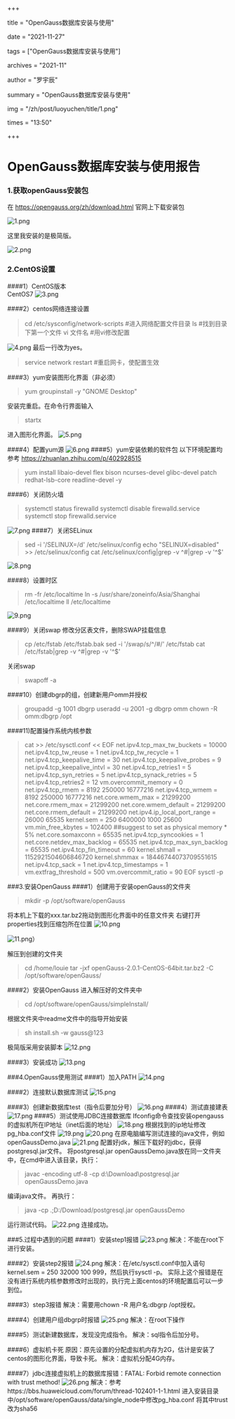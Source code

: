 +++

title = "OpenGauss数据库安装与使用" 

date = "2021-11-27" 

tags = ["OpenGauss数据库安装与使用"] 

archives = "2021-11" 

author = "罗宇辰" 

summary = "OpenGauss数据库安装与使用"

img = "/zh/post/luoyuchen/title/1.png" 

times = "13:50"

+++

# OpenGauss数据库安装与使用报告

### 1.获取openGauss安装包

在 https://opengauss.org/zh/download.html 官网上下载安装包

![1.png](../figures/1.png "1")

这里我安装的是极简版。

![2.png](../figures/2.png "2")

### 2.CentOS设置

####1）CentOS版本  
CentOS7
![3.png](../figures/3.png "3")

####2）centos网络连接设置
>cd /etc/sysconfig/network-scripts    #进入网络配置文件目录
ls                                   #找到目录下第一个文件
vi 文件名                            #用vi修改配置

![4.png](../figures/4.png "4")
最后一行改为yes。
>service network restart             #重启网卡，使配置生效

####3）yum安装图形化界面（非必须）
>yum groupinstall -y "GNOME Desktop"

安装完重启。在命令行界面输入
>startx

进入图形化界面。
![5.png](../figures/5.png "5")

####4）配置yum源
![6.png](../figures/6.png "6")
####5）yum安装依赖的软件包
以下环境配置均参考 https://zhuanlan.zhihu.com/p/402928515
>yum install libaio-devel flex bison ncurses-devel glibc-devel patch redhat-lsb-core readline-devel -y

####6）关闭防火墙

>systemctl status firewalld
systemctl disable firewalld.service
systemctl stop firewalld.service 

![7.png](../figures/7.png "7")
####7）关闭SELinux

>sed -i '/SELINUX=/d' /etc/selinux/config
echo "SELINUX=disabled" >> /etc/selinux/config
cat /etc/selinux/config|grep -v ^#|grep -v '^$'

![8.png](../figures/8.png "8")

####8）设置时区

>rm -fr /etc/localtime
ln -s /usr/share/zoneinfo/Asia/Shanghai /etc/localtime
ll /etc/localtime

![9.png](../figures/9.png "9")

####9）关闭swap
修改分区表文件，删除SWAP挂载信息
>cp /etc/fstab  /etc/fstab.bak
sed -i '/swap/s/^/#/' /etc/fstab
cat /etc/fstab|grep -v ^#|grep -v '^$'

关闭swap
>swapoff -a

####10）创建dbgrp的组，创建新用户omm并授权

>groupadd -g 1001 dbgrp
useradd -u 2001 -g dbgrp omm
chown -R omm:dbgrp /opt

####11)配置操作系统内核参数

>cat >> /etc/sysctl.conf << EOF
net.ipv4.tcp_max_tw_buckets = 10000
net.ipv4.tcp_tw_reuse = 1
net.ipv4.tcp_tw_recycle = 1
net.ipv4.tcp_keepalive_time = 30
net.ipv4.tcp_keepalive_probes = 9
net.ipv4.tcp_keepalive_intvl = 30
net.ipv4.tcp_retries1 = 5
net.ipv4.tcp_syn_retries = 5
net.ipv4.tcp_synack_retries = 5
net.ipv4.tcp_retries2 = 12
vm.overcommit_memory = 0
net.ipv4.tcp_rmem = 8192 250000 16777216
net.ipv4.tcp_wmem = 8192 250000 16777216
net.core.wmem_max = 21299200
net.core.rmem_max = 21299200
net.core.wmem_default = 21299200
net.core.rmem_default = 21299200
net.ipv4.ip_local_port_range = 26000 65535
kernel.sem = 250 6400000 1000 25600
vm.min_free_kbytes = 102400  ##suggest to set as physical memory * 5%
net.core.somaxconn = 65535
net.ipv4.tcp_syncookies = 1
net.core.netdev_max_backlog = 65535
net.ipv4.tcp_max_syn_backlog = 65535
net.ipv4.tcp_fin_timeout = 60
kernel.shmall = 1152921504606846720
kernel.shmmax = 18446744073709551615
net.ipv4.tcp_sack = 1
net.ipv4.tcp_timestamps = 1
vm.extfrag_threshold = 500
vm.overcommit_ratio = 90
EOF
sysctl -p

###3.安装OpenGauss
####1）创建用于安装openGauss的文件夹
>mkdir -p /opt/software/openGauss

将本机上下载的xxx.tar.bz2拖动到图形化界面中的任意文件夹
右键打开properties找到压缩包所在位置
![10.png](../figures/10.png "10")

![11.png](../figures/11.png "11")）

解压到创建的文件夹
>cd /home/louie
tar -jxf openGauss-2.0.1-CentOS-64bit.tar.bz2 -C   /opt/software/openGauss/

####2）安装OpenGauss
进入解压好的文件夹中
>cd /opt/software/openGauss/simpleInstall/

根据文件夹中readme文件中的指导开始安装
>sh install.sh -w gauss@123 

极简版采用安装脚本
![12.png](../figures/12.png "12")

####3）安装成功
![13.png](../figures/13.png "13")

###4.OpenGauss使用测试
####1）加入PATH
![14.png](../figures/14.png "14")

####2）连接默认数据库测试
![15.png](../figures/15.png "15")

####3）创建新数据库test（指令后要加分号）
![16.png](../figures/16.png "16")
####4）测试直接建表
![17.png](../figures/17.png "17")
####5）测试使用JDBC连接数据库
Ifconfig命令查找安装opengauss的虚拟机所在IP地址（inet后面的地址）
![18.png](../figures/18.png "18")
根据找到的ip地址修改pg_hba.conf文件
![19.png](../figures/19.png "19")
![20.png](../figures/20.png "20")
在原电脑编写测试连接的java文件，例如openGaussDemo.java
![21.png](../figures/21.png "21")
配置好jdk，解压下载好的jdbc，获得postgresql.jar文件。
将postgresql.jar openGaussDemo.java放在同一文件夹中，在cmd中进入该目录，执行：
>javac -encoding utf-8 -cp d:\Download\postgresql.jar openGaussDemo.java

编译java文件。
再执行：
>java -cp .;D:/Download/postgresql.jar openGaussDemo

运行测试代码。
![22.png](../figures/22.png "22")
连接成功。

###5.过程中遇到的问题
####1）安装step1报错
![23.png](../figures/23.png "23")
解决：不能在root下进行安装。

####2）安装step2报错
![24.png](../figures/24.png "24")
解决：在/etc/sysctl.conf中加入语句kernel.sem = 250 32000 100 999，然后执行sysctl -p。
实际上这个报错是在没有进行系统内核参数修改时出现的，执行完上面centos的环境配置后可以一步到位。

####3）step3报错 
解决：需要用chown -R 用户名:dbgrp /opt授权。

####4）创建用户组dbgrp时报错
![25.png](../figures/25.png "25")
解决：在root下操作

####5）测试新建数据库，发现没完成指令。
解决：sql指令后加分号。

####6）虚拟机卡死
原因：原先设置的分配虚拟机内存为2G，估计是安装了centos的图形化界面，导致卡死。
解决：虚拟机分配4G内存。

####7）jdbc连接虚拟机上的数据库报错：FATAL: Forbid remote connection with trust method!
![26.png](../figures/26.png "26")
解决：参考https://bbs.huaweicloud.com/forum/thread-102401-1-1.html
进入安装目录中/opt/software/openGauss/data/single_node中修改pg_hba.conf 将其中trust改为sha56

